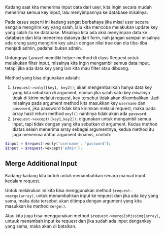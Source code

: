 Kadang saat kita menerima input data dari user, kita ingin secara mudah menerima semua key input, lalu menyimpannya ke database misalnya.

Pada kasus seperti ini kadang sangat berbahaya jika misal user secara sengaja mengirim key yang salah, lalu kita mencoba melakukan update key yang salah itu ke database. Misalnya kita ada aksi menyimpan data ke database dan kita menerima datanya dari form, nah jangan sampai misalnya ada orang yang mengirim key `admin` dengan nilai true dan dia tiba-tiba menjadi admin, padahal bukan admin.

Untungnya Laravel memiliki helper method di class Request untuk melakukan filter input, misalnya kita ingin mengambil semua data input, tetapi jika ada data key yang lain kita mau filter atau dibuang.

Method yang bisa digunakan adalah:
1. `$request->only([key1, key2])`; akan mengembalikan hanya data key yang kita sebutkan di argument, namun jika salah satu key misalnya tidak di kirim melalui request, key tersebut tidak akan dikembalikan. Jadi misalnya pada argument method kita masukkan key `username` dan `password`, jika password tidak kita kirimkan melalui request, maka pada array hasil return method `onyl()` nantinya tidak akan ada `password`.
2. `$request->except([key1,key2])`; digunakan untuk mengambil semua input, tapi tidak dengan yang kita sebutkan di argument.
Kedua method diatas selain menerima array sebagai argumentnya, kedua method itu juga menerima daftar argument dinamis, contoh:

```php
$input = $request->only('username', 'password');
$input = $request->except('admin');
```

## Merge Additional Input

Kadang-kadang kita butuh untuk menambahkan secara manual input kedalam request.

Untuk melakukan ini kita bisa menggunakan method `$request->merge(array)`, untuk menambahkan input ke request dan jika ada key yang sama, maka data tersebut akan ditimpa dengan argument yang kita masukkan ke method `merge()`.

Atau kita juga bisa menggunakan method `$request->mergeIsMissing(array)`, untuuk menambah input ke request dan jika sudah ada input dengankey yang sama, maka akan di batalkan.